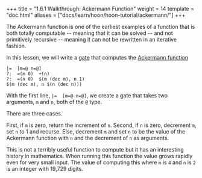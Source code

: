 +++
title = "1.6.1 Walkthrough: Ackermann Function"
weight = 14
template = "doc.html"
aliases = ["docs/learn/hoon/hoon-tutorial/ackermann/"]
+++

The Ackermann function is one of the earliest examples of a function that is both totally computable -- meaning that it can be solved -- and not primitively recursive -- meaning it can not be rewritten in an iterative fashion.

In this lesson, we will write a [gate](/docs/glossary/gate/) that computes the [Ackermann function](https://en.wikipedia.org/wiki/Ackermann_function)

``` hoon
|=  [m=@ n=@]
?:  =(m 0)  +(n)
?:  =(n 0)  $(m (dec m), n 1)
$(m (dec m), n $(n (dec n)))
```

With the first line, `|=  [m=@ n=@]`, we create a gate that takes two arguments, `m` and `n`, both of the `@` type.



There are three cases.

First, if `m` is zero, return the increment of `n`.
Second, if `n` is zero, decrement `m`, set `n` to 1 and recurse.
Else, decrement `m` and set `n` to be the value of the Ackermann function with `n` and the decrement of `n` as arguments.

This is not a terribly useful function to compute but it has an interesting history in mathematics. When running this function the value grows rapidly even for very small input. The value of computing this where `m` is `4` and `n` is `2` is an integer with 19,729 digits.
